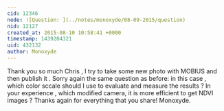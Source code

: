 ```yaml
---
cid: 12346
node: ![Question: ](../notes/monoxyde/08-09-2015/question)
nid: 12127
created_at: 2015-08-10 10:58:41 +0000
timestamp: 1439204321
uid: 432132
author: Monoxyde
---
```


Thank you so much Chris , I try to take some new photo with MOBIUS and then publish it .
Sorry again the same question as before: in this case , which color sccale should I use to evaluate and measure the results ?
In your experience , which modified camera, it is more efficient to get NDVI images ?
Thanks again for everything that you share! 
Monoxyde. 
